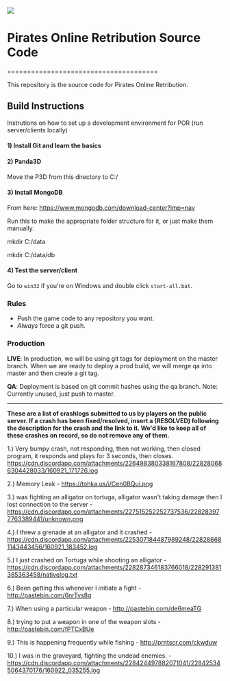 <img src="https://i.gyazo.com/0f6e95dd18dde4d88cef526950b33eb0.png"
align="center">

# Pirates Online Retribution Source Code
======================================

This repository is the source code for Pirates Online Retribution.

## Build Instructions
Instrutions on how to set up a development environment for POR (run server/clients locally)

#### 1) Install Git and learn the basics

#### 2) Panda3D




Move the P3D from this directory to C:/

#### 3) Install MongoDB

From here: https://www.mongodb.com/download-center?jmp=nav



Run this to make the appropriate folder structure for it, or just make them manually.

mkdir C:/data



mkdir C:/data/db



#### 4) Test the server/client



Go to `win32` if you're on Windows and double click `start-all.bat`.

### Rules

*  Push the game code to any repository you want.
* *Always* force a git push.

### Production

**LIVE**: In production, we will be using git tags for deployment on the master branch. When we are ready to deploy a prod build, we will merge qa into master and then create a git tag. 

**QA**: Deployment is based on git commit hashes using the qa branch.
Note: Currently unused, just push to master.



---

**These are a list of crashlogs submitted to us by players on the public server. If a crash has been fixed/resolved, insert a (RESOLVED) following the description for the crash and the link to it. We'd like to keep all of these crashes on record, so do not remove any of them.**


1.) Very bumpy crash, not responding, then not working, then closed program, it responds and plays for 3 seconds, then closes.
https://cdn.discordapp.com/attachments/226498380338167808/228280686304428033/160921_171726.log

2.) Memory Leak - https://tohka.us/i/Cen0BQui.png

3.) was fighting an alligator on tortuga, alligator wasn't taking damage then I lost connection to the server - https://cdn.discordapp.com/attachments/227515252252737536/228283977763389441/unknown.png

4.) I threw a grenade at an alligator and it crashed - https://cdn.discordapp.com/attachments/225307184487989248/228286681143443456/160921_183452.log

5.) I just crashed on Tortuga while shooting an alligator - https://cdn.discordapp.com/attachments/228287346183766018/228291381385363458/nativelog.txt

6.) Been getting this whenever I initiate a fight - http://pastebin.com/6nrTvs8q

7.) When using a particular weapon - http://pastebin.com/de6meaTG

8.) trying to put a weapon in one of the weapon slots - http://pastebin.com/fPTCxBUe

9.) This is happening frequently while fishing - http://prntscr.com/ckwduw

10.) I was in the graveyard, fighting the undead enemies. - https://cdn.discordapp.com/attachments/228424497882071041/228425345064370176/160922_035255.log


